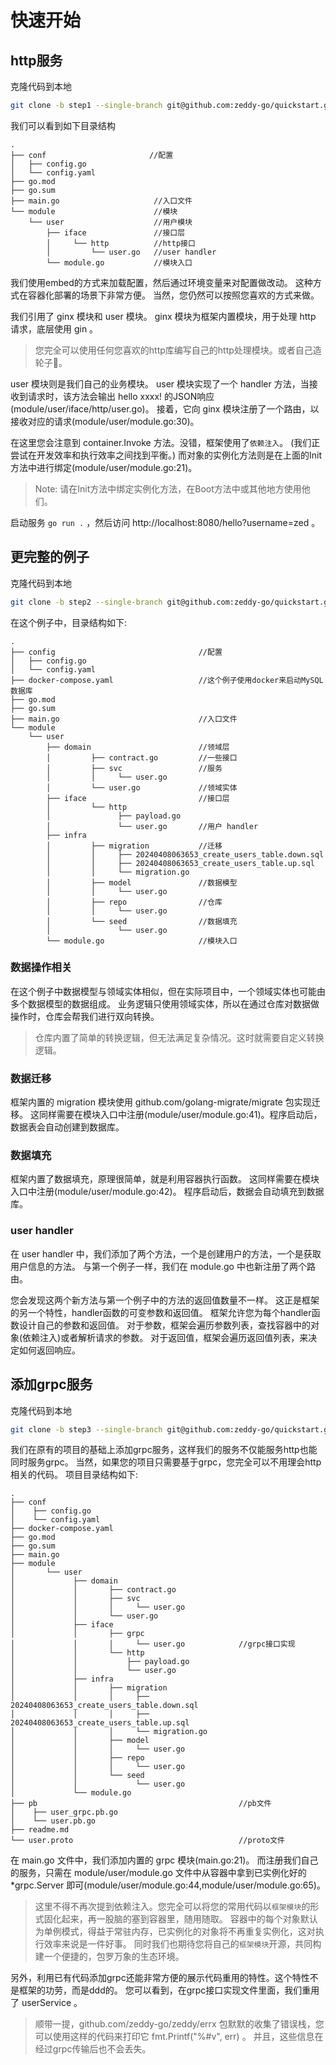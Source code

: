 # 快速开始
## http服务
   克隆代码到本地
   ```bash
   git clone -b step1 --single-branch git@github.com:zeddy-go/quickstart.git
   ```
   我们可以看到如下目录结构
   ```
   .
   ├── conf                       //配置
   │   ├── config.go
   │   └── config.yaml
   ├── go.mod
   ├── go.sum
   ├── main.go                     //入口文件
   └── module                      //模块
       └── user                    //用户模块
           ├── iface               //接口层
           │     └── http          //http接口
           │         └── user.go   //user handler
           └── module.go           //模块入口
   ```
   我们使用embed的方式来加载配置，然后通过环境变量来对配置做改动。
   这种方式在容器化部署的场景下非常方便。
   当然，您仍然可以按照您喜欢的方式来做。

   我们引用了 ginx 模块和 user 模块。
   ginx 模块为框架内置模块，用于处理 http 请求，底层使用 gin 。
   > 您完全可以使用任何您喜欢的http库编写自己的http处理模块。或者自己造轮子:100:。
   
   user 模块则是我们自己的业务模块。
   user 模块实现了一个 handler 方法，当接收到请求时，该方法会输出 hello xxxx! 的JSON响应(module/user/iface/http/user.go)。
   接着，它向 ginx 模块注册了一个路由，以接收对应的请求(module/user/module.go:30)。
   
   在这里您会注意到 container.Invoke 方法。没错，框架使用了`依赖注入`。
   (我们正尝试在开发效率和执行效率之间找到平衡。)
   而对象的实例化方法则是在上面的Init方法中进行绑定(module/user/module.go:21)。

   > Note: 请在Init方法中绑定实例化方法，在Boot方法中或其他地方使用他们。

   启动服务 `go run .` ，然后访问 http://localhost:8080/hello?username=zed 。
## 更完整的例子
克隆代码到本地
   ```bash
   git clone -b step2 --single-branch git@github.com:zeddy-go/quickstart.git
   ```
在这个例子中，目录结构如下:
   ```
   .
   ├── config                                //配置
   │   ├── config.go
   │   └── config.yaml
   ├── docker-compose.yaml                   //这个例子使用docker来启动MySQL数据库
   ├── go.mod
   ├── go.sum
   ├── main.go                               //入口文件
   └── module
       └── user
           ├── domain                        //领域层
           │         ├── contract.go         //一些接口
           │         ├── svc                 //服务
           │         │     └── user.go
           │         └── user.go             //领域实体
           ├── iface                         //接口层
           │         └── http
           │               ├── payload.go
           │               └── user.go       //用户 handler
           ├── infra
           │         ├── migration           //迁移
           │         │     ├── 20240408063653_create_users_table.down.sql
           │         │     ├── 20240408063653_create_users_table.up.sql
           │         │     └── migration.go
           │         ├── model               //数据模型
           │         │     └── user.go
           │         ├── repo                //仓库
           │         │     └── user.go
           │         └── seed                //数据填充
           │               └── user.go
           └── module.go                     //模块入口
   ```
### 数据操作相关
在这个例子中数据模型与领域实体相似，但在实际项目中，一个领域实体也可能由多个数据模型的数据组成。
业务逻辑只使用领域实体，所以在通过仓库对数据做操作时，仓库会帮我们进行双向转换。
> 仓库内置了简单的转换逻辑，但无法满足复杂情况。这时就需要自定义转换逻辑。

### 数据迁移
框架内置的 migration 模块使用 github.com/golang-migrate/migrate 包实现迁移。
这同样需要在模块入口中注册(module/user/module.go:41)。程序启动后，数据表会自动创建到数据库。

### 数据填充
框架内置了数据填充，原理很简单，就是利用容器执行函数。
这同样需要在模块入口中注册(module/user/module.go:42)。
程序启动后，数据会自动填充到数据库。

### user handler
在 user handler 中，我们添加了两个方法，一个是创建用户的方法，一个是获取用户信息的方法。
与第一个例子一样，我们在 module.go 中也新注册了两个路由。

您会发现这两个新方法与第一个例子中的方法的返回值数量不一样。
这正是框架的另一个特性，handler函数的可变参数和返回值。
框架允许您为每个handler函数设计自己的参数和返回值。
对于参数，框架会遍历参数列表，查找容器中的对象(依赖注入)或者解析请求的参数。
对于返回值，框架会遍历返回值列表，来决定如何返回响应。

## 添加grpc服务
克隆代码到本地
```bash
git clone -b step3 --single-branch git@github.com:zeddy-go/quickstart.git
```
我们在原有的项目的基础上添加grpc服务，这样我们的服务不仅能服务http也能同时服务grpc。
当然，如果您的项目只需要基于grpc，您完全可以不用理会http相关的代码。
项目目录结构如下:
```
.
├── conf
│    ├── config.go
│    └── config.yaml
├── docker-compose.yaml
├── go.mod
├── go.sum
├── main.go
├── module
│       └── user
│             ├── domain
│             │       ├── contract.go
│             │       ├── svc
│             │       │     └── user.go
│             │       └── user.go
│             ├── iface
│             │       ├── grpc
│             │       │     └── user.go            //grpc接口实现
│             │       └── http
│             │           ├── payload.go
│             │           └── user.go
│             ├── infra
│             │       ├── migration
│             │       │     ├── 20240408063653_create_users_table.down.sql
│             │       │     ├── 20240408063653_create_users_table.up.sql
│             │       │     └── migration.go
│             │       ├── model
│             │       │     └── user.go
│             │       ├── repo
│             │       │     └── user.go
│             │       └── seed
│             │             └── user.go
│             └── module.go
├── pb                                             //pb文件
│    ├── user_grpc.pb.go
│    └── user.pb.go
├── readme.md
└── user.proto                                     //proto文件
```
在 main.go 文件中，我们添加内置的 grpc 模块(main.go:21)。
而注册我们自己的服务，只需在 module/user/module.go 文件中从容器中拿到已实例化好的 *grpc.Server 即可(module/user/module.go:44,module/user/module.go:65)。

> 这里不得不再次提到依赖注入。您完全可以将您的常用代码以`框架模块`的形式固化起来，再一股脑的塞到容器里，随用随取。
容器中的每个对象默认为单例模式，得益于常驻内存，已实例化的对象将不再重复实例化，这对执行效率来说是一件好事。
同时我们也期待您将自己的`框架模块`开源，共同构建一个便捷的，包罗万象的生态环境。

另外，利用已有代码添加grpc还能非常方便的展示代码重用的特性。这个特性不是框架的功劳，而是ddd的。
您可以看到，在grpc接口实现文件里面，我们重用了 userService 。

> 顺带一提，github.com/zeddy-go/zeddy/errx 包默默的收集了错误栈，您可以使用这样的代码来打印它 fmt.Printf("%#v", err) 。
> 并且，这些信息在经过grpc传输后也不会丢失。

